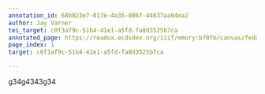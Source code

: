 ```yaml
---
annotation_id: 68b823e7-017e-4a35-806f-44037aa94ea2
author: Jay Varner
tei_target: c0f3af9c-51b4-41e1-a5fd-fa8d3525b7ca
annotated_page: https://readux.ecdsdev.org/iiif/emory:b70fm/canvas/fedora:emory:gz6dp
page_index: 1
target: c0f3af9c-51b4-41e1-a5fd-fa8d3525b7ca

---
```

<p>g34g4343g34</p>